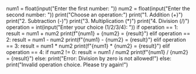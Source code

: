 num1 = float(input("Enter the first number: "))
num2 = float(input("Enter the second number: "))
print("Choose an operation:")
print("1. Addition (+)")
print("2. Subtraction (-)")
print("3. Multiplication (*)")
print("4. Division (/)")
operation = int(input("Enter your choice (1/2/3/4): "))
if operation == 1:
    result = num1 + num2
    print(f"{num1} + {num2} = {result}")
elif operation == 2:
    result = num1 - num2
    print(f"{num1} - {num2} = {result}")
elif operation == 3:
    result = num1 * num2
    print(f"{num1} * {num2} = {result}")
elif operation == 4:
    if num2 != 0:
        result = num1 / num2
        print(f"{num1} / {num2} = {result}")
    else:
        print("Error: Division by zero is not allowed!")
else:
    print("Invalid operation choice. Please try again!")
